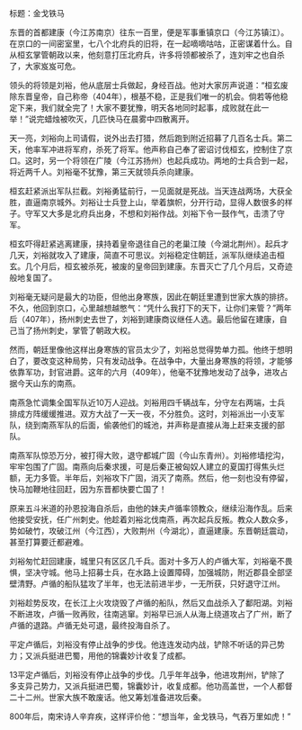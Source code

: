 标题：金戈铁马

东晋的首都建康（今江苏南京）往东一百里，便是军事重镇京口（今江苏镇江）。在京口的一间密室里，七八个北府兵的旧将，在一起嘀嘀咕咕，正密谋着什么。自从桓玄掌管朝政以来，他刻意打压北府兵，许多将领都被杀了，连刘牢之也自杀了，大家岌岌可危。

领头的将领是刘裕，他从底层士兵做起，身经百战。他对大家厉声说道：“桓玄废除东晋皇帝，自己称帝（404年），根基不稳，正是我们唯一的机会。倘若等他稳定下来，我们就全完了！大家不要犹豫，明天各地同时起事，成败就在此一举！”说完蜡烛被吹灭，几匹快马在晨雾中四散离开。

天一亮，刘裕向上司请假，说外出去打猎，然后跑到附近招募了几百名士兵。第二天，他率军冲进将军府，杀死了将军。他声称自己奉了密诏讨伐桓玄，控制住了京口。这时，另一个将领在广陵（今江苏扬州）也起兵成功。两地的士兵合到一起，将近两千人。刘裕毫不犹豫，第三天就领兵杀向建康。

桓玄赶紧派出军队拦截。刘裕勇猛前行，一见面就是死战。当天连战两场，大获全胜，直逼南京城外。刘裕让士兵登上山，举着旗帜，分开行动，显得人数很多的样子。守军又大多是北府兵出身，不想和刘裕作战。刘裕下令一鼓作气，击溃了守军。

桓玄吓得赶紧逃离建康，挟持着皇帝退往自己的老巢江陵（今湖北荆州）。起兵才几天，刘裕就攻入了建康，简直不可思议。刘裕稳定住朝廷，派军队继续追击桓玄。几个月后，桓玄被杀死，被废的皇帝回到建康。东晋灭亡了几个月后，又奇迹般地复国了。

刘裕毫无疑问是最大的功臣，但他出身寒族，因此在朝廷里遭到世家大族的排挤。不久，他回到京口，心里越想越憋气：“凭什么我打下的天下，让你们来管？”两年后（407年），扬州刺史去世了，刘裕到建康商议继任人选。最后他留在建康，自己当了扬州刺史，掌管了朝政大权。

然而，朝廷里像他这样出身寒族的官员太少了，刘裕总觉得势单力孤。他终于想明白了，要改变这种局势，只有发动战争。在战争中，大量出身寒族的将领，才能够依靠军功，封官进爵。这年的六月（409年），他毫不犹豫地发动了战争，进攻占据今天山东的南燕。

南燕急忙调集全国军队近10万人迎战。刘裕用四千辆战车，分守左右两端，士兵排成方阵缓缓推进。双方大战了一天一夜，不分胜负。这时，刘裕派出一小支军队，绕到南燕军队的后面，偷袭他们的城池，并声称是直接从海上赶来支援的部队。

南燕军队惊恐万分，被打得大败，退守都城广固（今山东青州）。刘裕修墙挖沟，牢牢包围了广固。南燕向后秦求援，可是后秦正被匈奴人建立的夏国打得焦头烂额，无力多管。半年后，刘裕攻下广固，消灭了南燕。然后，他一刻也没有停留，快马加鞭地往回赶，因为东晋都快要亡国了！

原来五斗米道的孙恩投海自杀后，由他的妹夫卢循率领教众，继续沿海作乱。后来他接受安抚，任广州刺史。他趁着刘裕北伐南燕，再次起兵反叛。教众人数众多，势如破竹，攻破江州（今江西），大败荆州（今湖北），直逼建康。东晋朝廷震动，甚至打算要迁都避难。

刘裕匆忙赶回建康，城里只有区区几千兵。面对十多万人的卢循大军，刘裕毫不畏惧，坚决守城。他马上招募士兵，在水路上设置障碍，加强城防，附近郡县全部坚壁清野。卢循的船队猛攻了半年，也无法前进半步，一无所获，只好退守江州。

刘裕趁势反攻，在长江上火攻烧毁了卢循的船队，然后又血战杀入了鄱阳湖。刘裕不断进攻，卢循一败再败，往南逃窜。刘裕早已派人从海上绕道攻占了广州，断了卢循的退路。卢循无处可退，最终投海自杀了。

平定卢循后，刘裕没有停止战争的步伐。他连连发动内战，铲除不听话的异己势力；又派兵挺进巴蜀，用他的锦囊妙计收复了成都。



13平定卢循后，刘裕没有停止战争的步伐。几乎年年战争，他进攻荆州，铲除了多支异己势力，又派兵挺进巴蜀，锦囊妙计，收复成都。他功高盖世，一个人都督二十二州。世家大族不敢废话。他又筹划准备进攻后秦。

800年后，南宋诗人辛弃疾，这样评价他：“想当年，金戈铁马，气吞万里如虎！”

